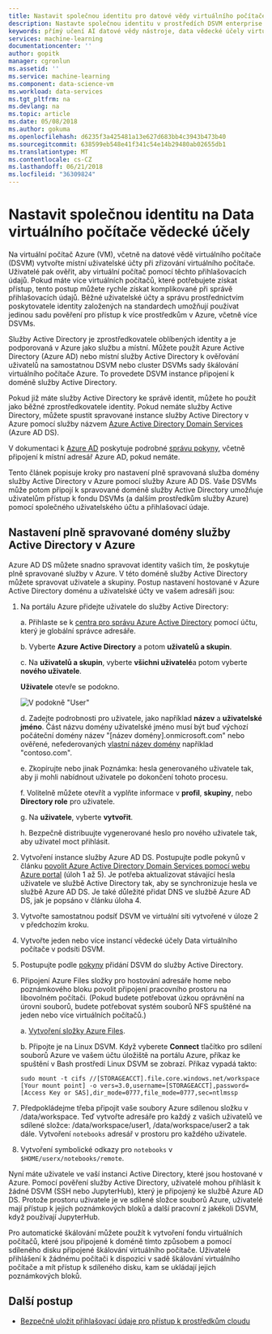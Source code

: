```yaml
---
title: Nastavit společnou identitu pro datové vědy virtuálního počítače – Azure | Microsoft Docs
description: Nastavte společnou identitu v prostředích DSVM enterprise týmu.
keywords: přímý učení AI datové vědy nástroje, data vědecké účely virtuální počítač, geoprostorové analýzy, proces team dat vědecké účely
services: machine-learning
documentationcenter: ''
author: gopitk
manager: cgronlun
ms.assetid: ''
ms.service: machine-learning
ms.component: data-science-vm
ms.workload: data-services
ms.tgt_pltfrm: na
ms.devlang: na
ms.topic: article
ms.date: 05/08/2018
ms.author: gokuma
ms.openlocfilehash: d6235f3a425481a13e627d683bb4c3943b473b40
ms.sourcegitcommit: 638599eb548e41f341c54e14b29480ab02655db1
ms.translationtype: MT
ms.contentlocale: cs-CZ
ms.lasthandoff: 06/21/2018
ms.locfileid: "36309824"
---
```

# <a name="set-up-a-common-identity-on-the-data-science-virtual-machine"></a>Nastavit společnou identitu na Data virtuálního počítače vědecké účely

Na virtuální počítač Azure (VM), včetně na datové vědě virtuálního počítače (DSVM) vytvořte místní uživatelské účty při zřizování virtuálního počítače. Uživatelé pak ověřit, aby virtuální počítač pomocí těchto přihlašovacích údajů. Pokud máte více virtuálních počítačů, které potřebujete získat přístup, tento postup můžete rychle získat komplikované při správě přihlašovacích údajů. Běžné uživatelské účty a správu prostřednictvím poskytovatele identity založených na standardech umožňují používat jedinou sadu pověření pro přístup k více prostředkům v Azure, včetně více DSVMs. 

Služby Active Directory je zprostředkovatele oblíbených identity a je podporovaná v Azure jako službu a místní. Můžete použít Azure Active Directory (Azure AD) nebo místní služby Active Directory k ověřování uživatelů na samostatnou DSVM nebo cluster DSVMs sady škálování virtuálního počítače Azure. To provedete DSVM instance připojení k doméně služby Active Directory. 

Pokud již máte služby Active Directory ke správě identit, můžete ho použít jako běžné zprostředkovatele identity. Pokud nemáte služby Active Directory, můžete spustit spravované instance služby Active Directory v Azure pomocí služby názvem [Azure Active Directory Domain Services](https://docs.microsoft.com/azure/active-directory-domain-services/) (Azure AD DS). 

V dokumentaci k [Azure AD](https://docs.microsoft.com/azure/active-directory/) poskytuje podrobné [správu pokyny](https://docs.microsoft.com/azure/active-directory/choose-hybrid-identity-solution#synchronized-identity), včetně připojení k místní adresář Azure AD, pokud nemáte. 

Tento článek popisuje kroky pro nastavení plně spravovaná služba domény služby Active Directory v Azure pomocí služby Azure AD DS. Vaše DSVMs může potom připojí k spravované doméně služby Active Directory umožňuje uživatelům přístup k fondu DSVMs (a dalším prostředkům služby Azure) pomocí společného uživatelského účtu a přihlašovací údaje. 

## <a name="set-up-a-fully-managed-active-directory-domain-on-azure"></a>Nastavení plně spravované domény služby Active Directory v Azure

Azure AD DS můžete snadno spravovat identity vašich tím, že poskytuje plně spravované služby v Azure. V této doméně služby Active Directory můžete spravovat uživatele a skupiny. Postup nastavení hostované v Azure Active Directory doménu a uživatelské účty ve vašem adresáři jsou:

1. Na portálu Azure přidejte uživatele do služby Active Directory: 

   a. Přihlaste se k [centra pro správu Azure Active Directory](https://aad.portal.azure.com) pomocí účtu, který je globální správce adresáře.
    
   b. Vyberte **Azure Active Directory** a potom **uživatelů a skupin**.
    
   c. Na **uživatelů a skupin**, vyberte **všichni uživatelé**a potom vyberte **nového uživatele**.
   
      **Uživatele** otevře se podokno.
      
      ![V podokně "User"](./media/add-user.png)
    
   d. Zadejte podrobnosti pro uživatele, jako například **název** a **uživatelské jméno**. Část názvu domény uživatelské jméno musí být buď výchozí počáteční domény název "[název domény].onmicrosoft.com" nebo ověřené, nefederovaných [vlastní název domény](../../active-directory/add-custom-domain.md) například "contoso.com".
    
   e. Zkopírujte nebo jinak Poznámka: hesla generovaného uživatele tak, aby ji mohli nabídnout uživatele po dokončení tohoto procesu.
    
   f. Volitelně můžete otevřít a vyplňte informace v **profil**, **skupiny**, nebo **Directory role** pro uživatele. 
    
   g. Na **uživatele**, vyberte **vytvořit**.
    
   h. Bezpečně distribuujte vygenerované heslo pro nového uživatele tak, aby uživatel moct přihlásit.

2. Vytvoření instance služby Azure AD DS. Postupujte podle pokynů v článku [povolit Azure Active Directory Domain Services pomocí webu Azure portal](https://docs.microsoft.com/azure/active-directory-domain-services/active-directory-ds-getting-started) (úloh 1 až 5). Je potřeba aktualizovat stávající hesla uživatele ve službě Active Directory tak, aby se synchronizuje hesla ve službě Azure AD DS. Je také důležité přidat DNS ve službě Azure AD DS, jak je popsáno v článku úloha 4. 

3. Vytvořte samostatnou podsíť DSVM ve virtuální síti vytvořené v úloze 2 v předchozím kroku.
4. Vytvořte jeden nebo více instancí vědecké účely Data virtuálního počítače v podsíti DSVM. 
5. Postupujte podle [pokyny](https://docs.microsoft.com/azure/active-directory-domain-services/active-directory-ds-join-ubuntu-linux-vm ) přidání DSVM do služby Active Directory. 
6. Připojení Azure Files složky pro hostování adresáře home nebo poznámkového bloku povolit připojení pracovního prostoru na libovolném počítači. (Pokud budete potřebovat úzkou oprávnění na úrovni souborů, budete potřebovat systém souborů NFS spuštěné na jeden nebo více virtuálních počítačů.)

   a. [Vytvoření složky Azure Files](../../storage/files/storage-how-to-create-file-share.md).
    
   b. Připojte je na Linux DSVM. Když vyberete **Connect** tlačítko pro sdílení souborů Azure ve vašem účtu úložiště na portálu Azure, příkaz ke spuštění v Bash prostředí Linux DSVM se zobrazí. Příkaz vypadá takto:
   
   ```
   sudo mount -t cifs //[STORAGEACCT].file.core.windows.net/workspace [Your mount point] -o vers=3.0,username=[STORAGEACCT],password=[Access Key or SAS],dir_mode=0777,file_mode=0777,sec=ntlmssp
   ```
7. Předpokládejme třeba připojit vaše soubory Azure sdílenou složku v /data/workspace. Teď vytvořte adresáře pro každý z vašich uživatelů ve sdílené složce: /data/workspace/user1, /data/workspace/user2 a tak dále. Vytvoření `notebooks` adresář v prostoru pro každého uživatele. 
8. Vytvoření symbolické odkazy pro `notebooks` v `$HOME/userx/notebooks/remote`.   

Nyní máte uživatele ve vaší instanci Active Directory, které jsou hostované v Azure. Pomocí pověření služby Active Directory, uživatelé mohou přihlásit k žádné DSVM (SSH nebo JupyterHub), který je připojený ke službě Azure AD DS. Protože prostoru uživatele je ve sdílené složce souborů Azure, uživatelé mají přístup k jejich poznámkových bloků a další pracovní z jakékoli DSVM, když používají JupyterHub. 

Pro automatické škálování můžete použít k vytvoření fondu virtuálních počítačů, které jsou připojené k doméně tímto způsobem a pomocí sdíleného disku připojené škálování virtuálního počítače. Uživatelé přihlášení k žádnému počítači k dispozici v sadě škálování virtuálního počítače a mít přístup k sdíleného disku, kam se ukládají jejich poznámkových bloků. 

## <a name="next-steps"></a>Další postup

* [Bezpečně uložit přihlašovací údaje pro přístup k prostředkům cloudu](dsvm-secure-access-keys.md)



